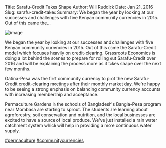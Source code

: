 Title: Sarafu-Credit Takes Shape
Author: Will Ruddick
Date: Jan 21, 2016
Slug: sarafu-credit-takes
Summary: We began the year by looking at our successes and challenges with five Kenyan community currencies in 2015. Out of this came the...

![image](images/blog/sarafu-credit-takes1.webp)

We began the year by looking at our successes and challenges with five
Kenyan community currencies in 2015. Out of this came the Sarafu-Credit
model which focuses heavily on credit-clearing. Grassroots Economics is
doing a lot behind the scenes to prepare for rolling out Sarafu-Credit
over 2016 and will be explaining the process more as it takes shape over
the next few months.

Gatina-Pesa was the first community currency to pilot the new
Sarafu-Credit credit-clearing meetings after their monthly market day.
We're happy to be seeing a strong emphasis on balancing community
currency accounts with increasing membership and acceptance.

Permaculture Gardens in the schools of Bangladesh's Bangla-Pesa program
near Mombasa are starting to sprout. The students are learning about
agroforestry, soil conservation and nutrition, and the local businesses
are excited to have a source of local produce. We've just installed a
rain water catchment system which will help in providing a more
continuous water supply.

[#permaculture](https://www.grassrootseconomics.org/blog/hashtags/permaculture)
[#communitycurrencies](https://www.grassrootseconomics.org/blog/hashtags/communitycurrencies)
